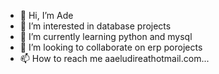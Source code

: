 - 👋 Hi, I’m Ade
- 👀 I’m interested in database projects
- 🌱 I’m currently learning python and mysql
- 💞️ I’m looking to collaborate on erp porojects
- 📫 How to reach me aaeludireathotmail.com...

<!---
AdeGithub2021/AdeGithub2021 is a ✨ special ✨ repository because its `README.md` (this file) appears on your GitHub profile.
You can click the Preview link to take a look at your changes.
--->
